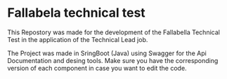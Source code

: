 # Fallabela technical test
This Repostory was made for the development of the Fallabella Technical Test in the application of the Technical Lead job.

The Project was made in SringBoot (Java) using Swagger for the Api Documentation and desing tools.
Make sure you have the corresponding version of each component in case you want to edit the code.
